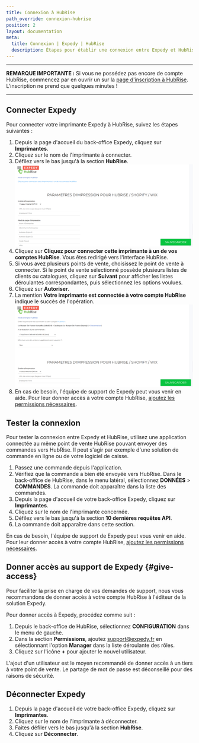 ```yaml
---
title: Connexion à HubRise
path_override: connexion-hubrise
position: 2
layout: documentation
meta:
  title: Connexion | Expedy | HubRise
  description: Étapes pour établir une connexion entre Expedy et HubRise. Connectez votre caisse et synchronisez vos données avec d'autres applications.
---
```


---

**REMARQUE IMPORTANTE :** Si vous ne possédez pas encore de compte HubRise, commencez par en ouvrir un sur la [page d'inscription à HubRise](https://manager.hubrise.com/signup). L'inscription ne prend que quelques minutes !

---

## Connecter Expedy

Pour connecter votre imprimante Expedy à HubRise, suivez les étapes suivantes :

1. Depuis la page d'accueil du back-office Expedy, cliquez sur **Imprimantes**.
1. Cliquez sur le nom de l'imprimante à connecter.
1. Défilez vers le bas jusqu'à la section **HubRise**.
   ![Connexion à HubRise - Connecter HubRise](./images/001-expedy-hubrise-disconnected.png)
1. Cliquez sur **Cliquez pour connecter cette imprimante à un de vos comptes HubRise**. Vous êtes redirigé vers l'interface HubRise.
1. Si vous avez plusieurs points de vente, choisissez le point de vente à connecter. Si le point de vente sélectionné possède plusieurs listes de clients ou catalogues, cliquez sur **Suivant** pour afficher les listes déroulantes correspondantes, puis sélectionnez les options voulues.
1. Cliquez sur **Autoriser**.
1. La mention **Votre imprimante est connectée à votre compte HubRise** indique le succès de l'opération.
   ![Connexion à HubRise - HubRise connecté](./images/002-expedy-hubrise-connected.png)
1. En cas de besoin, l'équipe de support de Expedy peut vous venir en aide. Pour leur donner accès à votre compte HubRise, [ajoutez les permissions nécessaires](/apps/expedy/connect-hubrise#give-access).

## Tester la connexion

Pour tester la connexion entre Expedy et HubRise, utilisez une application connectée au même point de vente HubRise pouvant envoyer des commandes vers HubRise. Il peut s'agir par exemple d'une solution de commande en ligne ou de votre logiciel de caisse.

1. Passez une commande depuis l'application.
1. Vérifiez que la commande a bien été envoyée vers HubRise. Dans le back-office de HubRise, dans le menu latéral, sélectionnez **DONNÉES** > **COMMANDES**. La commande doit apparaître dans la liste des commandes.
1. Depuis la page d'accueil de votre back-office Expedy, cliquez sur **Imprimantes**.
1. Cliquez sur le nom de l'imprimante concernée.
1. Défilez vers le bas jusqu'à la section **10 dernières requêtes API**.
1. La commande doit apparaître dans cette section.

En cas de besoin, l'équipe de support de Expedy peut vous venir en aide. Pour leur donner accès à votre compte HubRise, [ajoutez les permissions nécessaires](/apps/expedy/connect-hubrise#give-access).

## Donner accès au support de Expedy {#give-access}

Pour faciliter la prise en charge de vos demandes de support, nous vous recommandons de donner accès à votre compte HubRise à l'éditeur de la solution Expedy.

Pour donner accès à Expedy, procédez comme suit :

1. Depuis le back-office de HubRise, sélectionnez **CONFIGURATION** dans le menu de gauche.
1. Dans la section **Permissions**, ajoutez support@expedy.fr en sélectionnant l'option **Manager** dans la liste déroulante des rôles.
1. Cliquez sur l'icône **+** pour ajouter le nouvel utilisateur.

L'ajout d'un utilisateur est le moyen recommandé de donner accès à un tiers à votre point de vente. Le partage de mot de passe est déconseillé pour des raisons de sécurité.

## Déconnecter Expedy

1. Depuis la page d'accueil de votre back-office Expedy, cliquez sur **Imprimantes**.
1. Cliquez sur le nom de l'imprimante à déconnecter.
1. Faites défiler vers le bas jusqu'à la section **HubRise**.
1. Cliquez sur **Déconnecter**.
